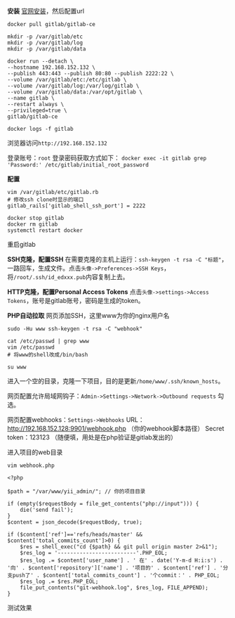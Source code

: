 **安装**
[官网安装](https://about.gitlab.com/install/?version=ce#centos-7)，然后配置url
```
docker pull gitlab/gitlab-ce

mkdir -p /var/gitlab/etc
mkdir -p /var/gitlab/log
mkdir -p /var/gitlab/data

docker run --detach \
--hostname 192.168.152.132 \
--publish 443:443 --publish 80:80 --publish 2222:22 \
--volume /var/gitlab/etc:/etc/gitlab \
--volume /var/gitlab/log:/var/log/gitlab \
--volume /var/gitlab/data:/var/opt/gitlab \
--name gitlab \
--restart always \
--privileged=true \
gitlab/gitlab-ce

docker logs -f gitlab
```
浏览器访问`http://192.168.152.132`

登录账号：`root`
登录密码获取方式如下：
`docker exec -it gitlab grep 'Password:' /etc/gitlab/initial_root_password`

**配置**
```
vim /var/gitlab/etc/gitlab.rb
# 修改ssh clone时显示的端口
gitlab_rails['gitlab_shell_ssh_port'] = 2222

docker stop gitlab
docker rm gitlab
systemctl restart docker
```
重启gitlab

**SSH克隆，配置SSH**
在需要克隆的主机上运行：`ssh-keygen -t rsa -C "标题"`，一路回车，生成文件。点击`头像->Preferences->SSH Keys`，将`/root/.ssh/id_edxxx.pub`内容复制上去。

**HTTP克隆，配置Personal Access Tokens**
点击`头像->settings->Access Tokens`，账号是gitlab账号，密码是生成的token。

**PHP自动拉取**
网页添加SSH，这里www为你的nginx用户名
```
sudo -Hu www ssh-keygen -t rsa -C "webhook"
```
```
cat /etc/passwd | grep www
vim /etc/passwd
# 将www的shell改成/bin/bash

su www
```
进入一个空的目录，克隆一下项目，目的是更新`/home/www/.ssh/known_hosts`。

网页配置允许局域网钩子：`Admin->Settings->Network->Outbound requests` 勾选。

网页配置webhooks：`Settings->Webhooks`
URL：http://192.168.152.128:9901/webhook.php （你的webhook脚本路径）
Secret token：123123 （随便填，用处是在php验证是gitlab发出的）

进入项目的web目录
```
vim webhook.php

<?php

$path = "/var/www/yii_admin/"; // 你的项目目录

if (empty($requestBody = file_get_contents("php://input"))) {
    die('send fail');
}
$content = json_decode($requestBody, true);

if ($content['ref']=='refs/heads/master' && $content['total_commits_count']>0) {
    $res = shell_exec("cd {$path} && git pull origin master 2>&1");
    $res_log = '-------------------------'.PHP_EOL;    
    $res_log .= $content['user_name'] . ' 在' . date('Y-m-d H:i:s') . '向' . $content['repository']['name'] . '项目的' . $content['ref'] . '分支push了' . $content['total_commits_count'] . '个commit：' . PHP_EOL;
    $res_log .= $res.PHP_EOL;   
    file_put_contents("git-webhook.log", $res_log, FILE_APPEND);
}
```
测试效果

